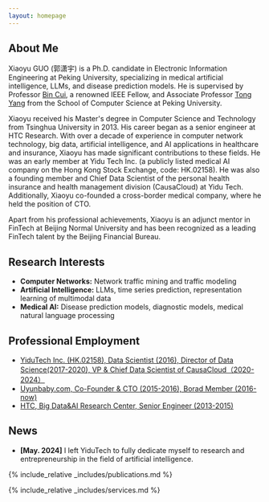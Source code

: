 ```yaml
---
layout: homepage
---
```


## About Me

Xiaoyu GUO (郭潇宇) is a Ph.D. candidate in Electronic Information Engineering at Peking University, specializing in medical artificial intelligence, LLMs, and disease prediction models. He is supervised by Professor <a href="https://cuibinpku.github.io/"><autocolor>Bin Cui</autocolor></a>, a renowned IEEE Fellow, and Associate Professor <a href="https://yangtonghome.github.io/"><autocolor>Tong Yang</autocolor></a> from the School of Computer Science at Peking University.

Xiaoyu received his Master's degree in Computer Science and Technology from Tsinghua University in 2013. His career began as a senior engineer at HTC Research. With over a decade of experience in computer network technology, big data, artificial intelligence, and AI applications in healthcare and insurance, Xiaoyu has made significant contributions to these fields. He was an early member at Yidu Tech Inc. (a publicly listed medical AI company on the Hong Kong Stock Exchange, code: HK.02158). He was also a founding member and Chief Data Scientist of the personal health insurance and health management division (CausaCloud) at Yidu Tech. Additionally, Xiaoyu co-founded a cross-border medical company, where he held the position of CTO.

Apart from his professional achievements, Xiaoyu is an adjunct mentor in FinTech at Beijing Normal University and has been recognized as a leading FinTech talent by the Beijing Financial Bureau.

## Research Interests
- **Computer Networks:** Network traffic mining and traffic modeling
- **Artificial Intelligence:** LLMs, time series prediction, representation learning of multimodal data
- **Medical AI:** Disease prediction models, diagnostic models, medical natural language processing

## Professional Employment
<ul style="margin:0 0 5px;">
  <li><a href="https://www.yidutechgroup.com/en"><autocolor>YiduTech Inc. (HK.02158), Data Scientist (2016),  Director of Data Science(2017-2020), VP & Chief Data Scientist of CausaCloud（2020-2024）</autocolor></a></li>
  <li><a href="https://www.uyunbaby.com/"><autocolor>Uyunbaby.com, Co-Founder & CTO (2015-2016), Borad Member (2016-now)</autocolor></a></li>
  <li><a href="https://www.htc.com/us/"><autocolor>HTC, Big Data&AI Research Center,  Senior Engineer (2013-2015)</autocolor></a></li>
</ul>

## News
- **[May. 2024]** I left YiduTech to fully dedicate myself to research and entrepreneurship in the field of artificial intelligence.

{% include_relative _includes/publications.md %}

{% include_relative _includes/services.md %}
